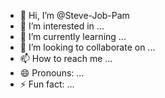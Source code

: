 - 👋 Hi, I’m @Steve-Job-Pam
- 👀 I’m interested in ...
- 🌱 I’m currently learning ...
- 💞️ I’m looking to collaborate on ...
- 📫 How to reach me ...
- 😄 Pronouns: ...
- ⚡ Fun fact: ...

<!---
Steve-Job-Pam/Steve-Job-Pam is a ✨ special ✨ repository because its `README.md` (this file) appears on your GitHub profile.
You can click the Preview link to take a look at your changes.
--->
